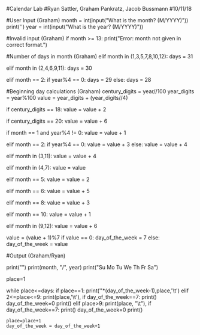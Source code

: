 #Calendar Lab
#Ryan Sattler, Graham Pankratz, Jacob Bussmann
#10/11/18

#User Input (Graham)
month = int(input("What is the month? (M/YYYY)"))
print('')
year = int(input("What is the year? (M/YYYY)"))

#Invalid input (Graham)
if month >= 13:
    print("Error: month not given in correct format.")

#Number of days in month (Graham)
elif month in (1,3,5,7,8,10,12):
    days = 31

elif month in (2,4,6,9,11):
    days = 30

elif month == 2:
    if year%4 == 0:
        days = 29
    else:
        days = 28

#Beginning day calculations (Graham)
century_digits = year//100
year_digits = year%100
value = year_digits + (year_digits//4)

if century_digits == 18:
    value = value + 2
    
if century_digits == 20:
    value = value + 6

if month == 1 and year%4 != 0:
    value = value + 1
  
elif month == 2:
    if year%4 == 0:
        value = value + 3
    else:
        value = value + 4

elif month in (3,11):
    value = value + 4

elif month in (4,7):
    value = value

elif month == 5:
    value = value + 2

elif month == 6:
    value = value + 5

elif month == 8:
    value = value + 3

elif month == 10:
    value = value + 1

elif month in (9,12):
    value = value + 6

value = (value + 1)%7
if value == 0:
    day_of_the_week = 7
else:
    day_of_the_week = value


#Output (Graham/Ryan)

print("")
print(month, "/", year)
print("Su Mo Tu We Th Fr Sa")


place=1

while place<=days:
    if place==1:
        print(''*(day_of_the_week-1),place,'\t')
    elif 2<=place<=9:
        print(place,'\t'),
        if day_of_the_week==7:
            print()
            day_of_the_week=0
        print()
    elif place>9:
        print(place, "\t"),
        if day_of_the_week==7:
            print()
            day_of_the_week=0
        print()
            
    place=place+1
    day_of_the_week = day_of_the_week+1



























        

    


